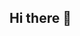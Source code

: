 ## Hi there 👋

<!--
**G4BY0/G4BY0** is a ✨ _special_ ✨ repository because its `README.md` (this file) appears on your GitHub profile.

👋 Hi, I’m @G4BY0
👀 I’m interested in Programming, Development, Engineering, Fire Performing, Video Games, First Person Shooters and more.
🧮 I have experience in C, C++, SQL, Unity, Unreal Engine, Python, JavaScript, TypeScript.
🌱 I’m currently learning Java, C#.
🛠️ I’m seeking to collaborate on random fun projects; Indie video games, apps, horror games, network aplicattions.
📫 How to reach me gabyguereta@gmail.com

-->

